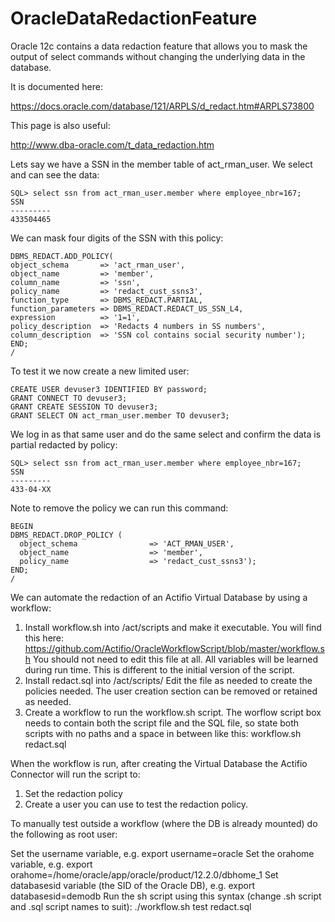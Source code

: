 # OracleDataRedactionFeature

Oracle 12c contains a data redaction feature that allows you to mask the output of select commands without changing the underlying data in the database.

It is documented here:

https://docs.oracle.com/database/121/ARPLS/d_redact.htm#ARPLS73800

This page is also useful:

http://www.dba-oracle.com/t_data_redaction.htm

Lets say we have a SSN in the member table of act_rman_user. We select and can see the data:

```
SQL> select ssn from act_rman_user.member where employee_nbr=167;
SSN
---------
433504465
```

We can mask four digits of the SSN with this policy:

```
DBMS_REDACT.ADD_POLICY(
object_schema       => 'act_rman_user',
object_name         => 'member',
column_name         => 'ssn',
policy_name         => 'redact_cust_ssns3',
function_type       => DBMS_REDACT.PARTIAL,
function_parameters => DBMS_REDACT.REDACT_US_SSN_L4,
expression          => '1=1',
policy_description  => 'Redacts 4 numbers in SS numbers',
column_description  => 'SSN col contains social security number');
END;
/
```
To test it we now create a new limited user:
```
CREATE USER devuser3 IDENTIFIED BY password;
GRANT CONNECT TO devuser3;
GRANT CREATE SESSION TO devuser3;
GRANT SELECT ON act_rman_user.member TO devuser3;
```

We log in as that same user and do the same select and confirm the data is partial redacted by policy:

```
SQL> select ssn from act_rman_user.member where employee_nbr=167;
SSN
---------
433-04-XX
```

Note to remove the policy we can run this command:

```
BEGIN
DBMS_REDACT.DROP_POLICY (
  object_schema                => 'ACT_RMAN_USER',
  object_name                  => 'member',
  policy_name                  => 'redact_cust_ssns3');
END;
/
```

We can automate the redaction of an Actifio Virtual Database by using a workflow:

1. Install workflow.sh into /act/scripts and make it executable.  You will find this here:    https://github.com/Actifio/OracleWorkflowScript/blob/master/workflow.sh
You should not need to edit this file at all.   All variables will be learned during run time.  This is different to the initial version of the script.
1. Install redact.sql into /act/scripts/    Edit the file as needed to create the policies needed.  The user creation section can be removed or retained as needed.
1. Create a workflow to run the workflow.sh script.  The worflow script box needs to contain both the script file and the SQL file, so state both scripts with no paths and a space in between like this:   workflow.sh redact.sql 

When the workflow is run, after creating the Virtual Database the Actifio Connector will run the script to:

1. Set the redaction policy
1. Create a user you can use to test the redaction policy.

To manually test outside a workflow (where the DB is already mounted) do the following as root user:

Set the username variable, e.g.   export username=oracle
Set the orahome variable, e.g. export orahome=/home/oracle/app/oracle/product/12.2.0/dbhome_1
Set databasesid variable (the SID of the Oracle DB), e.g. export databasesid=demodb
Run the sh script using this syntax (change .sh script and .sql script names to suit): ./workflow.sh test redact.sql
